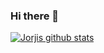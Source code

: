 ### Hi there 👋

<!--
**jorjis212/jorjis212** is a ✨ _special_ ✨ repository because its `README.md` (this file) appears on your GitHub profile.

Here are some ideas to get you started:

- 🔭 I’m currently working on ...
- 🌱 I’m currently learning ...
- 👯 I’m looking to collaborate on ...
- 🤔 I’m looking for help with ...
- 💬 Ask me about ...
- 📫 How to reach me: ...
- 😄 Pronouns: ...
- ⚡ Fun fact: ...
-->
[![Jorjis github stats](https://github-readme-stats.vercel.app/api?username=jorjis212&count_private=true&show_icons=true&theme=radical&hide_rank=false)](https://github.com/anuraghazra/github-readme-stats)
